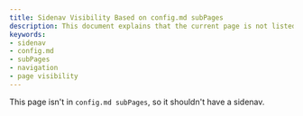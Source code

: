 ```yaml
---
title: Sidenav Visibility Based on config.md subPages
description: This document explains that the current page is not listed in the `config.md` subPages array, and as a result, it should not display a sidebar navigation.
keywords:
- sidenav
- config.md
- subPages
- navigation
- page visibility
---
```


This page isn't in `config.md subPages`, so it shouldn't have a sidenav.